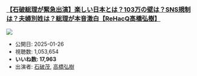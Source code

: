 ### [【石破総理が緊急出演】楽しい日本とは？103万の壁は？SNS規制は？夫婦別姓は？総理が本音激白【ReHacQ高橋弘樹】](https://www.youtube.com/watch?v=k2jbKFIP--s)
[![](https://img.youtube.com/vi/k2jbKFIP--s/sddefault.jpg)](https://www.youtube.com/watch?v=k2jbKFIP--s)
-   公開日: 2025-01-26
-   視聴数: 1,053,654
-   **いいね数: 17,963**
-   出演者: [石破茂](/rehacq_fan/people/石破茂 "wikilink"), [高橋弘樹](/rehacq_fan/people/高橋弘樹 "wikilink")
